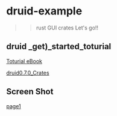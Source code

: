 # druid-example

> > rust GUI crates
> > Let's go!!

## druid \_get)\_started_toturial

[Toturial eBook](https://linebender.org/druid/get_started.html)

[druid0.7.0_Crates](https://crates.io/crates/druid)

## Screen Shot

[page1](https://github.com/YoungHaKim7/druid-example/issues/1)
